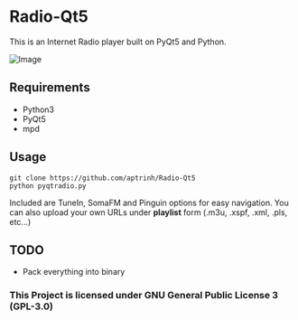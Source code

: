 # Radio-Qt5
This is an Internet Radio player built on PyQt5 and Python.

![Image](https://imgur.com/KbxW9Qt.png)

## Requirements
- Python3
- PyQt5
- mpd

## Usage
``` 
git clone https://github.com/aptrinh/Radio-Qt5 
python pyqtradio.py
```
Included are TuneIn, SomaFM and Pinguin options for easy navigation. You can also upload your own URLs under **playlist** form (.m3u, .xspf, .xml, .pls, etc...)

## TODO
- Pack everything into binary

### This Project is licensed under GNU General Public License 3 (GPL-3.0)

